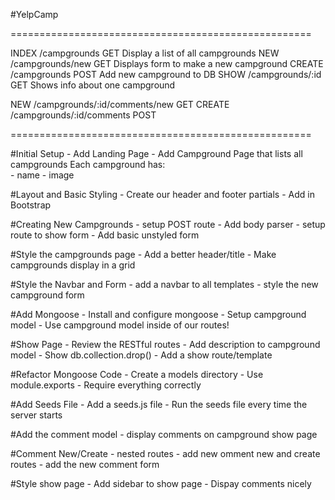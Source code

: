#YelpCamp

====================================================

INDEX     /campgrounds        GET     Display a list of all campgrounds
NEW       /campgrounds/new    GET     Displays form to make a new campground
CREATE    /campgrounds        POST    Add new campground to DB
SHOW      /campgrounds/:id    GET     Shows info about one campground

NEW       /campgrounds/:id/comments/new    GET
CREATE    /campgrounds/:id/comments        POST


====================================================


#Initial Setup
    - Add Landing Page
    - Add Campground Page that lists all campgrounds
        Each campground has:    
            - name
            - image

#Layout and Basic Styling
    - Create our header and footer partials
    - Add in Bootstrap

#Creating New Campgrounds
    - setup POST route
    - Add body parser
    - setup route to show form
    - Add basic unstyled form 

#Style the campgrounds page
    - Add a better header/title
    - Make campgrounds display in a grid

#Style the Navbar and Form
    - add a navbar to all templates
    - style the new campground form

#Add Mongoose
    - Install and configure mongoose
    - Setup campground model
    - Use campground model inside of our routes!

#Show Page
    - Review the RESTful routes
    - Add description to campground model
    - Show db.collection.drop()
    - Add a show route/template  

#Refactor Mongoose Code
    - Create a models directory
    - Use module.exports
    - Require everything correctly

#Add Seeds File
    - Add a seeds.js file
    - Run the seeds file every time the server starts

#Add the comment model
    - display comments on campground show page

#Comment New/Create
    - nested routes
    - add new omment new and create routes
    - add the new comment form

#Style show page
    - Add sidebar to show page
    - Dispay comments nicely